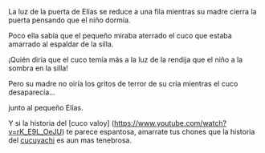 La luz de la puerta de Elías
se reduce a una fila
mientras su madre cierra la puerta
pensando que el niño dormía.

Poco ella sabía
que el pequeño miraba aterrado
el cuco que estaba amarrado
al espaldar de la silla.

¡Quién diría que el cuco temía
más a la luz de la rendija
que el niño a la sombra en la silla!

Pero su madre no oiría
los gritos de terror de su cría
mientras el cuco desaparecía...

junto al pequeño Elías.

Y si la historia del [cuco valoy] (https://www.youtube.com/watch?v=rK_E9L_OeJU)
te parece espantosa,
amarrate tus chones
que la historia del [cucuyachi](../cucuyachi/cucuyachi.md)
es aun mas tenebrosa.
